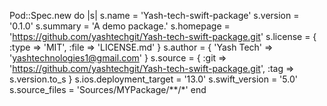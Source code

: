 Pod::Spec.new do |s|
  s.name             = 'Yash-tech-swift-package'
  s.version          = '0.1.0'
  s.summary          = 'A demo package.'
  s.homepage         = 'https://github.com/yashtechgit/Yash-tech-swift-package.git'
  s.license          = { :type => 'MIT', :file => 'LICENSE.md' }
  s.author           = { 'Yash Tech' => 'yashtechnologies1@gmail.com' }
  s.source           = { :git => 'https://github.com/yashtechgit/Yash-tech-swift-package.git', :tag => s.version.to_s }
  s.ios.deployment_target = '13.0'
  s.swift_version = '5.0'
  s.source_files = 'Sources/MYPackage/**/*'
end
